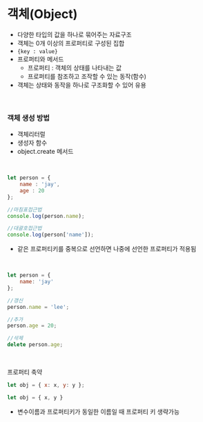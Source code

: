 # 객체(Object)

* 다양한 타입의 값을 하나로 묶어주는 자료구조 
* 객체는 0개 이상의 프로퍼티로 구성된 집합
* `{key : value}`
* 프로퍼티와 메서드
    * 프로퍼티 : 객체의 상태를 나타내는 값
    * 프로퍼티를 참조하고 조작할 수 있는 동작(함수)
* 객체는 상태와 동작을 하나로 구조화할 수 있어 유용

<br>

### 객체 생성 방법
* 객체리터럴
* 생성자 함수 
* object.create 메서드

<br>

```js
let person = {
    name : 'jay',
    age : 20
};

//마침표접근법
console.log(person.name); 

//대괄호접근법
console.log(person['name']);
```
* 같은 프로퍼티키를 중복으로 선언하면 나중에 선언한 프로퍼티가 적용됨 

<br>

```js
let person = {
    name: 'jay'
};

//갱신
person.name = 'lee';

//추가
person.age = 20;

//삭제
delete person.age;
```

<br>

프로퍼티 축약
```js
let obj = { x: x, y: y };

let obj = { x, y }
```
* 변수이름과 프로퍼티키가 동일한 이름일 때 프로퍼티 키 생략가능




